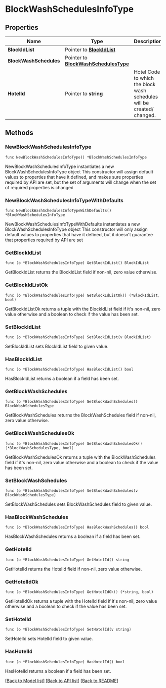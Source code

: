 # BlockWashSchedulesInfoType

## Properties

Name | Type | Description | Notes
------------ | ------------- | ------------- | -------------
**BlockIdList** | Pointer to [**BlockIdList**](BlockIdList.md) |  | [optional] 
**BlockWashSchedules** | Pointer to [**BlockWashSchedulesType**](BlockWashSchedulesType.md) |  | [optional] 
**HotelId** | Pointer to **string** | Hotel Code to which the block wash schedules will be created/ changed. | [optional] 

## Methods

### NewBlockWashSchedulesInfoType

`func NewBlockWashSchedulesInfoType() *BlockWashSchedulesInfoType`

NewBlockWashSchedulesInfoType instantiates a new BlockWashSchedulesInfoType object
This constructor will assign default values to properties that have it defined,
and makes sure properties required by API are set, but the set of arguments
will change when the set of required properties is changed

### NewBlockWashSchedulesInfoTypeWithDefaults

`func NewBlockWashSchedulesInfoTypeWithDefaults() *BlockWashSchedulesInfoType`

NewBlockWashSchedulesInfoTypeWithDefaults instantiates a new BlockWashSchedulesInfoType object
This constructor will only assign default values to properties that have it defined,
but it doesn't guarantee that properties required by API are set

### GetBlockIdList

`func (o *BlockWashSchedulesInfoType) GetBlockIdList() BlockIdList`

GetBlockIdList returns the BlockIdList field if non-nil, zero value otherwise.

### GetBlockIdListOk

`func (o *BlockWashSchedulesInfoType) GetBlockIdListOk() (*BlockIdList, bool)`

GetBlockIdListOk returns a tuple with the BlockIdList field if it's non-nil, zero value otherwise
and a boolean to check if the value has been set.

### SetBlockIdList

`func (o *BlockWashSchedulesInfoType) SetBlockIdList(v BlockIdList)`

SetBlockIdList sets BlockIdList field to given value.

### HasBlockIdList

`func (o *BlockWashSchedulesInfoType) HasBlockIdList() bool`

HasBlockIdList returns a boolean if a field has been set.

### GetBlockWashSchedules

`func (o *BlockWashSchedulesInfoType) GetBlockWashSchedules() BlockWashSchedulesType`

GetBlockWashSchedules returns the BlockWashSchedules field if non-nil, zero value otherwise.

### GetBlockWashSchedulesOk

`func (o *BlockWashSchedulesInfoType) GetBlockWashSchedulesOk() (*BlockWashSchedulesType, bool)`

GetBlockWashSchedulesOk returns a tuple with the BlockWashSchedules field if it's non-nil, zero value otherwise
and a boolean to check if the value has been set.

### SetBlockWashSchedules

`func (o *BlockWashSchedulesInfoType) SetBlockWashSchedules(v BlockWashSchedulesType)`

SetBlockWashSchedules sets BlockWashSchedules field to given value.

### HasBlockWashSchedules

`func (o *BlockWashSchedulesInfoType) HasBlockWashSchedules() bool`

HasBlockWashSchedules returns a boolean if a field has been set.

### GetHotelId

`func (o *BlockWashSchedulesInfoType) GetHotelId() string`

GetHotelId returns the HotelId field if non-nil, zero value otherwise.

### GetHotelIdOk

`func (o *BlockWashSchedulesInfoType) GetHotelIdOk() (*string, bool)`

GetHotelIdOk returns a tuple with the HotelId field if it's non-nil, zero value otherwise
and a boolean to check if the value has been set.

### SetHotelId

`func (o *BlockWashSchedulesInfoType) SetHotelId(v string)`

SetHotelId sets HotelId field to given value.

### HasHotelId

`func (o *BlockWashSchedulesInfoType) HasHotelId() bool`

HasHotelId returns a boolean if a field has been set.


[[Back to Model list]](../README.md#documentation-for-models) [[Back to API list]](../README.md#documentation-for-api-endpoints) [[Back to README]](../README.md)


